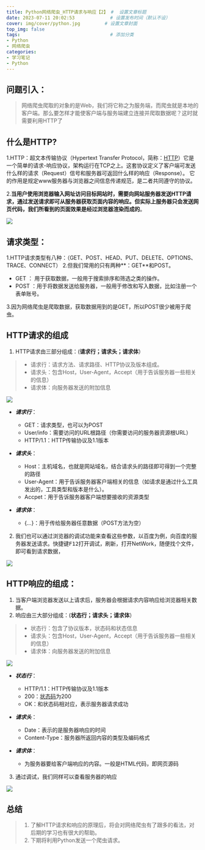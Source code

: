 ```yaml
---
title: Python网络爬虫_HTTP请求与响应【2】 #  设置文章标题
date: 2023-07-11 20:02:53             # 设置发布时间（默认不设）
cover: img/cover/python.jpg         # 设置文章封面
top_img: false
tags:                                 # 添加分类
- Python
- 网络爬虫
categories:  
- 学习笔记
- Python
---
```


## 问题引入：
> 网络爬虫爬取的对象的是Web，我们将它称之为服务端，而爬虫就是本地的客户端。那么要怎样才能使客户端与服务端建立连接并爬取数据呢？这时就需要利用HTTP了

## 什么是HTTP?
1.HTTP：超文本传输协议（Hypertext Transfer Protocol，简称：[HTTP](https://blog.csdn.net/weixin_51367845/article/details/123313047?ops_request_misc=%257B%2522request%255Fid%2522%253A%2522168913470416800227440124%2522%252C%2522scm%2522%253A%252220140713.130102334..%2522%257D&request_id=168913470416800227440124&biz_id=0&utm_medium=distribute.pc_search_result.none-task-blog-2~all~top_positive~default-1-123313047-null-null.142%5Ev88%5Econtrol_2,239%5Ev2%5Einsert_chatgpt&utm_term=HTTP&spm=1018.2226.3001.4187)）它是一个简单的请求-响应协议，架构运行在TCP之上。这套协议定义了客户端可发送什么样的请求（Request）信号和服务器可返回什么样的响应（Response）。
它的作用是规定www服务器与浏览器之间信息传递规范，是二者共同遵守的协议。

2.**当用户使用浏览器输入网址访问目标网站时，需要向网站服务器发送HTTP请求，通过发送请求即可从服务器获取页面内容的响应。但实际上服务器只会发送网页代码，我们所看到的页面效果是经过浏览器渲染而成的**。

![](https://gcore.jsdelivr.net/gh/Almango/Blog_imgbed@main/post/post_spider2_1.jpg)

## 请求类型：
1.HTTP请求类型有八种：（GET、POST、HEAD、PUT、DELETE、OPTIONS、TRACE、CONNECT）
2.但我们常用的只有两种**：GET**和POST。
- GET ： 用于获取数据，一般用于搜索排序和筛选之类的操作。
- POST ：用于将数据发送给服务器，一般用于修改和写入数据，比如注册一个表单账号。

3.因为网络爬虫是爬取数据，获取数据用到的是GET，所以POST很少被用于爬虫。

## HTTP请求的组成
1. HTTP请求由三部分组成：(**请求行；请求头；请求体**）
   

>    - 请求行：请求方法、请求路径、HTTP协议及版本组成。
>    - 请求头：包含Host，User-Agent，Accept（用于告诉服务器一些相关的信息）
>    - 请求体：向服务器发送的附加信息

 
![](https://gcore.jsdelivr.net/gh/Almango/Blog_imgbed@main/post/post_spider2_2.jpg)


- ***请求行***：
   - GET：请求类型，也可以为POST
   - User/info：需要访问的URL根路径（你需要访问的服务器资源根URL）
    - HTTP/1.1：HTTP传输协议及1.1版本


-  ***请求头***：
   - Host：主机域名，也就是网站域名，结合请求头的路径即可得到一个完整的路径
   - User-Agent：用于告诉服务器客户端相关的信息（如请求是通过什么工具发出的，工具类型和版本是什么）。
   - Accpet：用于告诉服务器客户端想要接收的资源类型
   
 - ***请求体***：
    - {...}：用于传给服务器任意数据（POST方法为空）
    
2. 我们也可以通过浏览器的调试功能来查看这些参数，以百度为例，向百度的服务器发送请求。快捷键<kbd>F12</kbd>打开调试，刷新，打开NetWork，随便找个文件，即可看到请求数据，


![](https://gcore.jsdelivr.net/gh/Almango/Blog_imgbed@main/post/post_spider2_3.png)

## HTTP响应的组成：
1. 当客户端浏览器发送以上请求后，服务器会根据请求内容响应给浏览器相关数据。
2. 响应由三大部分组成：(**状态行；请求头；请求体**）

>    - 状态行：包含了协议版本，状态码和状态信息
>    - 请求头：包含Host，User-Agent，Accept（用于告诉服务器一些相关的信息）
>    - 请求体：向服务器发送的附加信息

![](https://gcore.jsdelivr.net/gh/Almango/Blog_imgbed@main/post/post_spider2_4.jpg)
-  ***状态行***：
    - HTTP/1.1：HTTP传输协议及1.1版本
   - 200：[状态码](https://blog.csdn.net/qq_43418737/article/details/121851847?ops_request_misc=%257B%2522request%255Fid%2522%253A%2522168912807516800192298756%2522%252C%2522scm%2522%253A%252220140713.130102334.pc%255Fall.%2522%257D&request_id=168912807516800192298756&biz_id=0&utm_medium=distribute.pc_search_result.none-task-blog-2~all~first_rank_ecpm_v1~rank_v31_ecpm-2-121851847-null-null.142%5Ev88%5Econtrol_2,239%5Ev2%5Einsert_chatgpt&utm_term=%E7%8A%B6%E6%80%81%E7%A0%81&spm=1018.2226.3001.4187)为200
   - OK：和状态码相对应，表示服务器请求成功
   
 -  ***请求头***：
    - Date：表示的是服务器响应的时间
    - Content-Type：服务器所返回内容的类型及编码格式

   
 -  ***请求体***：
    - 为服务器要给客户端响应的内容。一般是HTML代码，即网页源码
   
  3. 通过调试，我们同样可以查看服务器的响应

![](https://gcore.jsdelivr.net/gh/Almango/Blog_imgbed@main/post/post_spider2_5.png)
  
  ## 总结
> 
> 1. 了解HTTP请求和响应的原理后，将会对网络爬虫有了跟多的看法，对后期的学习也有很大的帮助。
>   2. 下期将利用Python发送一个爬虫请求。
